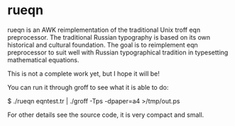 rueqn
=====

rueqn is an AWK reimplementation of the traditional Unix troff eqn preprocessor.
The traditional Russian typography is based on its own historical and cultural
foundation. The goal is to reimplement eqn preprocessor to suit well with
Russian typographical tradition in typesetting mathematical equations.

This is not a complete work yet, but I hope it will be!

You can run it through groff to see what it is able to do:

 $ ./rueqn eqntest.tr | ./groff -Tps -dpaper=a4 >/tmp/out.ps

For other details see the source code, it is very compact and small.

